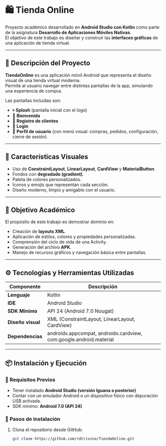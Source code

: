 # 🛍️ Tienda Online

Proyecto académico desarrollado en **Android Studio con Kotlin** como parte de la asignatura **Desarrollo de Aplicaciones Móviles Nativas**.  
El objetivo de este trabajo es diseñar y construir las **interfaces gráficas** de una aplicación de tienda virtual.

---

## 📱 Descripción del Proyecto

**TiendaOnline** es una aplicación móvil Android que representa el diseño visual de una tienda virtual moderna.  
Permite al usuario navegar entre distintas pantallas de la app, simulando una experiencia de compra. 

Las pantallas incluidas son:

- 🌀 **Splash** (pantalla inicial con el logo)
- 👋 **Bienvenida**
- 🧾 **Registro de clientes**
- 🔐 **Login**
- 👤 **Perfil de usuario** (con menú visual: compras, pedidos, configuración, cierre de sesión)

---

## 🎨 Características Visuales

- Uso de **ConstraintLayout**, **LinearLayout**, **CardView** y **MaterialButton**.
- Fondos con **degradado (gradient)**.
- Paleta de colores personalizados.
- Íconos y emojis que representan cada sección.
- Diseño moderno, limpio y amigable con el usuario.

---

## 🧠 Objetivo Académico

El propósito de este trabajo es demostrar dominio en:
- Creación de **layouts XML**.
- Aplicación de estilos, colores y propiedades personalizadas.
- Comprensión del ciclo de vida de una Activity.
- Generación del archivo **APK**.
- Manejo de recursos gráficos y navegación básica entre pantallas.

---

## ⚙️ Tecnologías y Herramientas Utilizadas

| Componente | Descripción |
|-------------|-------------|
| **Lenguaje** | Kotlin |
| **IDE** | Android Studio |
| **SDK Mínimo** | API 24 (Android 7.0 Nougat) |
| **Diseño visual** | XML (ConstraintLayout, LinearLayout, CardView) |
| **Dependencias** | androidx.appcompat, androidx.cardview, com.google.android.material |

---

## 📦 Instalación y Ejecución

### 🔧 Requisitos Previos
- Tener instalado **Android Studio (versión Iguana o posterior)**  
- Contar con un emulador Android o un dispositivo físico con depuración USB activada.  
- SDK mínimo: **Android 7.0 (API 24)**

### 🚀 Pasos de instalación

1. Clona el repositorio desde GitHub:
   ```bash
   git clone https://github.com/rdtrivino/TiendaOnline.git
